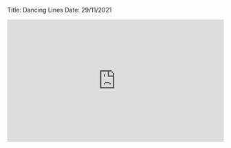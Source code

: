 Title: Dancing Lines
Date: 29/11/2021

<div style="padding:56.25% 0 0 0;position:relative;"><iframe src="https://player.vimeo.com/video/651771515?h=bc2f12725b&amp;badge=0&amp;autopause=0&amp;player_id=0&amp;app_id=58479" frameborder="0" allow="autoplay; fullscreen; picture-in-picture" allowfullscreen style="position:absolute;top:0;left:0;width:100%;height:100%;" title="Dancing Trails"></iframe></div><script src="https://player.vimeo.com/api/player.js"></script>

